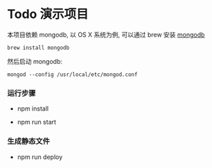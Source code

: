 # Todo 演示项目

本项目依赖 mongodb, 以 OS X 系统为例, 可以通过 brew 安装 [mongodb](https://www.mongodb.org/)

```shell
brew install mongodb
```

然后启动 mongodb:

```shell
mongod --config /usr/local/etc/mongod.conf
```

### 运行步骤

* npm install

* npm run start

### 生成静态文件

* npm run deploy